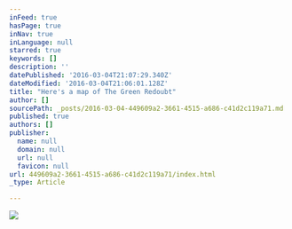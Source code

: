 ```yaml
---
inFeed: true
hasPage: true
inNav: true
inLanguage: null
starred: true
keywords: []
description: ''
datePublished: '2016-03-04T21:07:29.340Z'
dateModified: '2016-03-04T21:06:01.128Z'
title: "Here's a map of The Green Redoubt"
author: []
sourcePath: _posts/2016-03-04-449609a2-3661-4515-a686-c41d2c119a71.md
published: true
authors: []
publisher:
  name: null
  domain: null
  url: null
  favicon: null
url: 449609a2-3661-4515-a686-c41d2c119a71/index.html
_type: Article

---
```

![](https://the-grid-user-content.s3-us-west-2.amazonaws.com/a5529548-cfc5-485a-ad58-a1f021218da2.jpg)
